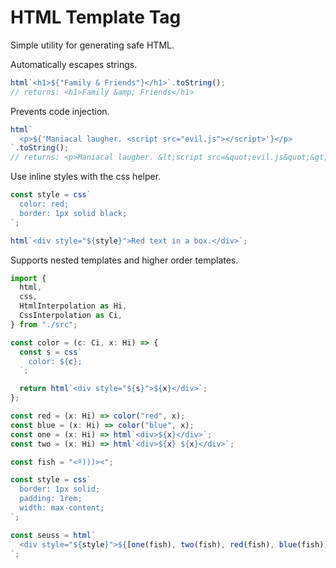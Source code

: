 # HTML Template Tag

Simple utility for generating safe HTML.

Automatically escapes strings.

```ts
html`<h1>${"Family & Friends"}</h1>`.toString();
// returns: <h1>Family &amp; Friends</h1>
```

Prevents code injection.

```ts
html`
  <p>${'Maniacal laugher. <script src="evil.js"></script>'}</p>
`.toString();
// returns: <p>Maniacal laugher. &lt;script src=&quot;evil.js&quot;&gt;&lt;/script&gt;</p>`
```

Use inline styles with the css helper.

```ts
const style = css`
  color: red;
  border: 1px solid black;
`;

html`<div style="${style}">Red text in a box.</div>`;
```

Supports nested templates and higher order templates.

```ts
import {
  html,
  css,
  HtmlInterpolation as Hi,
  CssInterpolation as Ci,
} from "./src";

const color = (c: Ci, x: Hi) => {
  const s = css`
    color: ${c};
  `;

  return html`<div style="${s}">${x}</div>`;
};

const red = (x: Hi) => color("red", x);
const blue = (x: Hi) => color("blue", x);
const one = (x: Hi) => html`<div>${x}</div>`;
const two = (x: Hi) => html`<div>${x} ${x}</div>`;

const fish = "<º)))><";

const style = css`
  border: 1px solid;
  padding: 1rem;
  width: max-content;
`;

const seuss = html`
  <div style="${style}">${[one(fish), two(fish), red(fish), blue(fish)]}</div>
`;
```
